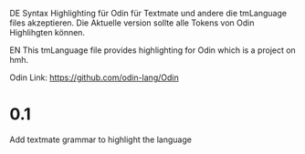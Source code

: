 DE
Syntax Highlighting für Odin für Textmate und andere die tmLanguage files akzeptieren. 
Die Aktuelle version sollte alle Tokens von Odin Highlihgten können.

EN
This tmLanguage file provides highlighting for Odin which is a project on hmh.

Odin
Link: https://github.com/odin-lang/Odin

# 0.1
Add textmate grammar to highlight the language
